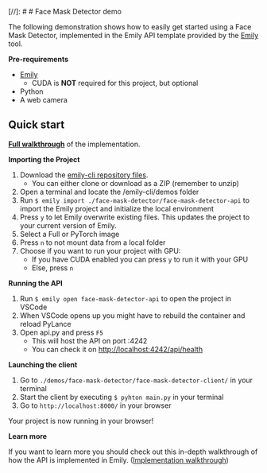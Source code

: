 [//]: # # Face Mask Detector demo

The following demonstration shows how to easily get started using a Face Mask Detector, implemented in the Emily API template provided by the [Emily](http://ambolt.io/emily) tool.

**Pre-requirements**
- [Emily](https://github.com/amboltio/emily-cli/#getting-started)
	- CUDA is **NOT** required for this project, but optional
- Python
- A web camera

## Quick start 
[**Full walkthrough**](https://github.com/amboltio/emily-cli/wiki/Face-mask-detection) of the implementation.

**Importing the Project**

1. Download the [emily-cli repository files](https://github.com/amboltio/emily-cli).
	* You can either clone or download as a ZIP (remember to unzip)
2. Open a terminal and locate the /emily-cli/demos folder
3. Run ```$ emily import ./face-mask-detector/face-mask-detector-api``` to import the Emily project and initialize the local environment
4. Press `y` to let Emily overwrite existing files. This updates the project to your current version of Emily.
5. Select a Full or PyTorch image
6. Press `n` to not mount data from a local folder
7. Choose if you want to run your project with GPU:
	* If you have CUDA enabled you can press `y` to run it with your GPU
	* Else, press `n`

**Running the API**

1. Run `$ emily open face-mask-detector-api` to open the project in VSCode
2. When VSCode opens up you might have to rebuild the container and reload PyLance 
3. Open api.py and press `F5`
	* This will host the API on port :4242
	* You can check it on [http://localhost:4242/api/health](http://localhost:4242/api/health)

**Launching the client**

1. Go to `./demos/face-mask-detector/face-mask-detector-client/` in your terminal
2. Start the client by executing `$ pyhton main.py` in your terminal
3. Go to `http://localhost:8000/` in your browser

Your project is now running in your browser!

**Learn more** 

If you want to learn more you should check out this in-depth walkthrough of how the API is implemented in Emily.
([Implementation walkthrough](https://github.com/amboltio/emily-cli/wiki/Face-mask-detection))
